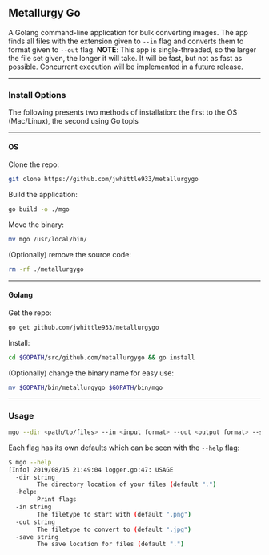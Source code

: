 ## Metallurgy Go
A Golang command-line application for bulk converting images. The app finds all files with the extension given to `--in` flag and converts them to format given to `--out` flag. __NOTE__: This app is single-threaded, so the larger the file set given, the longer it will take. It will be fast, but not as fast as possible. Concurrent execution will be implemented in a future release.

---

### Install Options
The following presents two methods of installation: the first to the OS (Mac/Linux), the second using Go topls

---

#### OS
Clone the repo:
```bash
git clone https://github.com/jwhittle933/metallurgygo
```

Build the application:
```bash
go build -o ./mgo
```

Move the binary:
```bash
mv mgo /usr/local/bin/
```

(Optionally) remove the source code:
```bash
rm -rf ./metallurgygo
```

---

#### Golang
Get the repo:
```bash
go get github.com/jwhittle933/metallurgygo
```

Install:
```bash
cd $GOPATH/src/github.com/metallurgygo && go install
```

(Optionally) change the binary name for easy use:
```bash
mv $GOPATH/bin/metallurgygo $GOPATH/bin/mgo
```

---

### Usage
```bash
mgo --dir <path/to/files> --in <input format> --out <output format> --save <path/to/save/location>
```
Each flag has its own defaults which can be seen with the `--help` flag:
```bash
$ mgo --help
[Info] 2019/08/15 21:49:04 logger.go:47: USAGE
  -dir string
    	The directory location of your files (default ".")
  -help:
    	Print flags
  -in string
    	The filetype to start with (default ".png")
  -out string
    	The filetype to convert to (default ".jpg")
  -save string
    	The save location for files (default ".")
```
